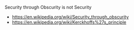 Security through Obscurity is not Security
- https://en.wikipedia.org/wiki/Security_through_obscurity
- https://en.wikipedia.org/wiki/Kerckhoffs%27s_principle
